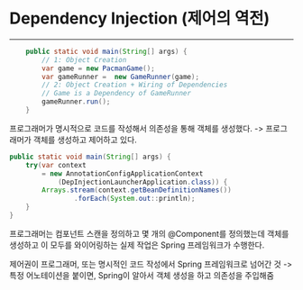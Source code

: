 # Dependency Injection (제어의 역전)
***
``` java
    public static void main(String[] args) {
		// 1: Object Creation
		var game = new PacmanGame();
        var gameRunner =  new GameRunner(game);
        // 2: Object Creation + Wiring of Dependencies
        // Game is a Dependency of GameRunner
        gameRunner.run();
    }
```
프로그래머가 명시적으로 코드를 작성해서 의존성을 통해 객체를 생성했다.
-> 프로그래머가 객체를 생성하고 제어하고 있다.




``` java
public static void main(String[] args) {  
    try(var context  
        = new AnnotationConfigApplicationContext  
            (DepInjectionLauncherApplication.class)) {  
        Arrays.stream(context.getBeanDefinitionNames())  
                .forEach(System.out::println);  
    }  
}
```
프로그래머는 컴포넌트 스캔을 정의하고 몇 개의 @Component를 정의했는데
객체를 생성하고 이 모두를 와이어링하는 실제 작업은 Spring 프레임워크가 수행한다.

제어권이 프로그래머, 또는 명시적인 코드 작성에서 Spring 프레임워크로 넘어간 것
-> 특정 어노테이션을 붙이면, Spring이 알아서 객체 생성을 하고 의존성을 주입해줌

